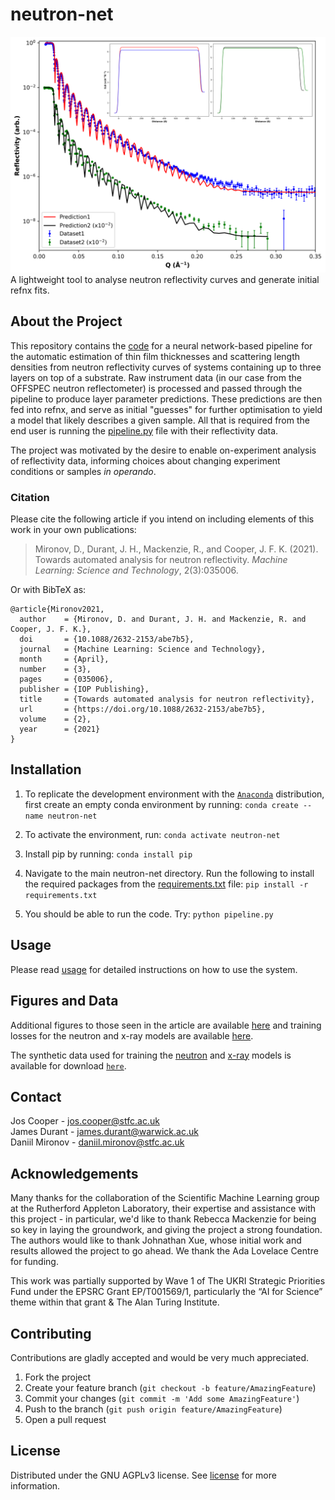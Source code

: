 # neutron-net
![neutron-curve](/resources/figures/real/Figure%203.png) <br/>
A lightweight tool to analyse neutron reflectivity curves and generate initial refnx fits.

## About the Project
This repository contains the [code](/neutron-net) for a neural network-based pipeline for the automatic estimation of thin film thicknesses and scattering length densities from neutron reflectivity curves of systems containing up to three layers on top of a substrate. Raw instrument data (in our case from the OFFSPEC neutron reflectometer) is processed and passed through the pipeline to produce layer parameter predictions. These predictions are then fed into refnx, and serve as initial "guesses" for further optimisation to yield a model that likely describes a given sample. All that is required from the end user is running the [pipeline.py](/neutron-net/pipeline.py) file with their reflectivity data.

The project was motivated by the desire to enable on-experiment analysis of reflectivity data, informing choices about changing experiment conditions or samples <em>in operando</em>. 

### Citation
Please cite the following article if you intend on including elements of this work in your own publications:
> Mironov, D., Durant, J. H., Mackenzie, R., and Cooper, J. F. K. (2021). Towards automated analysis for neutron reflectivity. *Machine Learning: Science and Technology*, 2(3):035006.

Or with BibTeX as:
```
@article{Mironov2021,
  author    = {Mironov, D. and Durant, J. H. and Mackenzie, R. and Cooper, J. F. K.},
  doi       = {10.1088/2632-2153/abe7b5},
  journal   = {Machine Learning: Science and Technology},
  month     = {April},
  number    = {3},
  pages     = {035006},
  publisher = {IOP Publishing},
  title     = {Towards automated analysis for neutron reflectivity},
  url       = {https://doi.org/10.1088/2632-2153/abe7b5},
  volume    = {2},
  year      = {2021}
}
```

## Installation
1. To replicate the development environment with the [`Anaconda`](https://www.anaconda.com/products/individual) distribution, first create an empty conda environment by running: `conda create --name neutron-net`

2. To activate the environment, run: `conda activate neutron-net`

3. Install pip by running: `conda install pip`

4. Navigate to the main neutron-net directory. Run the following to install the required packages from the [requirements.txt](/requirements.txt) file: `pip install -r requirements.txt`

5. You should be able to run the code. Try: `python pipeline.py`

## Usage
Please read [usage](/usage.md) for detailed instructions on how to use the system.

## Figures and Data
Additional figures to those seen in the article are available [here](/resources/figures) and training losses for the neutron and x-ray models are available [here](/resources/training). 

The synthetic data used for training the [neutron](/neutron-net/models/neutron) and [x-ray](/neutron-net/models/xray) models is available for download [`here`](https://drive.google.com/drive/folders/1meHjrb2812QSvZPaBXc7i02fbsu4AH6Y?usp=sharing).

## Contact
Jos Cooper - jos.cooper@stfc.ac.uk \
James Durant - james.durant@warwick.ac.uk \
Daniil Mironov - daniil.mironov@stfc.ac.uk

## Acknowledgements
Many thanks for the collaboration of the Scientific Machine Learning group at the Rutherford Appleton Laboratory, their expertise and assistance with this project - in particular, we'd like to thank Rebecca Mackenzie for being so key in laying the groundwork, and giving the project a strong foundation. The authors would like to thank Johnathan Xue, whose initial work and results allowed the project to go ahead. We thank the Ada Lovelace Centre for funding.

This work was partially supported by Wave 1 of The UKRI Strategic Priorities Fund under the EPSRC Grant EP/T001569/1, particularly the “AI for Science” theme within that grant & The Alan Turing Institute.

## Contributing
Contributions are gladly accepted and would be very much appreciated.

  1. Fork the project
  2. Create your feature branch (```git checkout -b feature/AmazingFeature```)
  3. Commit your changes (```git commit -m 'Add some AmazingFeature'```)
  4. Push to the branch (```git push origin feature/AmazingFeature```)
  5. Open a pull request

## License
Distributed under the GNU AGPLv3 license. See [license](/LICENSE) for more information.
